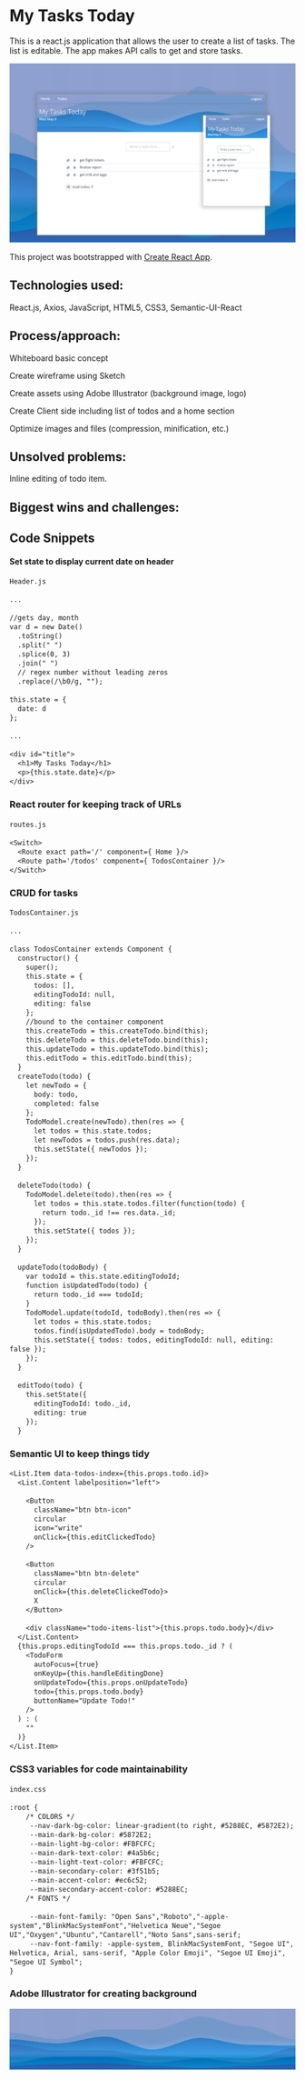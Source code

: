 # My Tasks Today

This is a react.js application that allows the user to create a list of tasks. The list is editable. The app makes API calls to get and store tasks.

![image of app, My Tasks Today](readme-assets/react-app-branding.png "My Tasks Today")

This project was bootstrapped with [Create React App](https://github.com/facebookincubator/create-react-app).


## Technologies used:

React.js, Axios, JavaScript, HTML5, CSS3, Semantic-UI-React

## Process/approach:

Whiteboard basic concept

Create wireframe using Sketch

Create assets using Adobe Illustrator (background image, logo)

<!-- ![image of wireframe](images/wireframes.png "wireframe") -->

Create Client side including list of todos and a home section

Optimize images and files (compression, minification, etc.)


## Unsolved problems:

Inline editing of todo item.

## Biggest wins and challenges:


## Code Snippets

#### Set state to display current date on header

```
Header.js

...

//gets day, month
var d = new Date()
  .toString()
  .split(" ")
  .splice(0, 3)
  .join(" ")
  // regex number without leading zeros
  .replace(/\b0/g, "");

this.state = {
  date: d
};

...

<div id="title">
  <h1>My Tasks Today</h1>
  <p>{this.state.date}</p>
</div>

```
### React router for keeping track of URLs

```
routes.js

<Switch>
  <Route exact path='/' component={ Home }/>
  <Route path='/todos' component={ TodosContainer }/>
</Switch>
```

### CRUD for tasks

```
TodosContainer.js

...

class TodosContainer extends Component {
  constructor() {
    super();
    this.state = {
      todos: [],
      editingTodoId: null,
      editing: false
    };
    //bound to the container component
    this.createTodo = this.createTodo.bind(this);
    this.deleteTodo = this.deleteTodo.bind(this);
    this.updateTodo = this.updateTodo.bind(this);
    this.editTodo = this.editTodo.bind(this);
  }
  createTodo(todo) {
    let newTodo = {
      body: todo,
      completed: false
    };
    TodoModel.create(newTodo).then(res => {
      let todos = this.state.todos;
      let newTodos = todos.push(res.data);
      this.setState({ newTodos });
    });
  }

  deleteTodo(todo) {
    TodoModel.delete(todo).then(res => {
      let todos = this.state.todos.filter(function(todo) {
        return todo._id !== res.data._id;
      });
      this.setState({ todos });
    });
  }

  updateTodo(todoBody) {
    var todoId = this.state.editingTodoId;
    function isUpdatedTodo(todo) {
      return todo._id === todoId;
    }
    TodoModel.update(todoId, todoBody).then(res => {
      let todos = this.state.todos;
      todos.find(isUpdatedTodo).body = todoBody;
      this.setState({ todos: todos, editingTodoId: null, editing: false });
    });
  }

  editTodo(todo) {
    this.setState({
      editingTodoId: todo._id,
      editing: true
    });
  }
  ```
  ### Semantic UI to keep things tidy

  ```
  <List.Item data-todos-index={this.props.todo.id}>
    <List.Content labelposition="left">

      <Button
        className="btn btn-icon"
        circular
        icon="write"
        onClick={this.editClickedTodo}
      />

      <Button
        className="btn btn-delete"
        circular
        onClick={this.deleteClickedTodo}>
        X
      </Button>

      <div className="todo-items-list">{this.props.todo.body}</div>
    </List.Content>
    {this.props.editingTodoId === this.props.todo._id ? (
      <TodoForm
        autoFocus={true}
        onKeyUp={this.handleEditingDone}
        onUpdateTodo={this.props.onUpdateTodo}
        todo={this.props.todo.body}
        buttonName="Update Todo!"
      />
    ) : (
      ""
    )}
  </List.Item>
  ```


  ### CSS3 variables for code maintainability

  ```
index.css

  :root {
      /* COLORS */
       --nav-dark-bg-color: linear-gradient(to right, #5288EC, #5872E2);
       --main-dark-bg-color: #5872E2;
       --main-light-bg-color: #FBFCFC;
       --main-dark-text-color: #4a5b6c;
       --main-light-text-color: #FBFCFC;
       --main-secondary-color: #3f51b5;
       --main-accent-color: #ec6c52;
       --main-secondary-accent-color: #5288EC;
      /* FONTS */

       --main-font-family: "Open Sans","Roboto","-apple-system","BlinkMacSystemFont","Helvetica Neue","Segoe UI","Oxygen","Ubuntu","Cantarell","Noto Sans",sans-serif;
       --nav-font-family: -apple-system, BlinkMacSystemFont, "Segoe UI", Helvetica, Arial, sans-serif, "Apple Color Emoji", "Segoe UI Emoji", "Segoe UI Symbol";
  }
  ```

### Adobe Illustrator for creating background

![image of app, My Tasks Today](readme-assets/bg-abstract.png "My Tasks Today")
